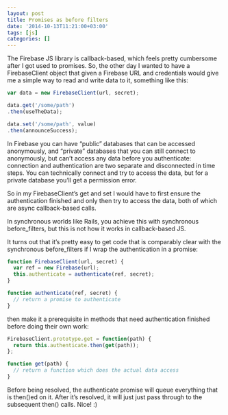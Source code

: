 ```yaml
---
layout: post
title: Promises as before filters
date: '2014-10-13T11:21:00+03:00'
tags: [js]
categories: []
---
```

The Firebase JS library is callback-based, which feels pretty cumbersome after I got used to promises. So, the other day I wanted to have a FirebaseClient object that given a Firebase URL and credentials would give me a simple way to read and write data to it, something like this:

```js
var data = new FirebaseClient(url, secret);

data.get('/some/path')
.then(useTheData);

data.set('/some/path', value)
.then(announceSuccess);
```

In Firebase you can have “public” databases that can be accessed anonymously, and “private” databases that you can still connect to anonymously, but can’t access any data before you authenticate: connection and authentication are two separate and disconnected in time steps. You can technically connect and try to access the data, but for a private database you’ll get a permission error.

So in my FirebaseClient’s get and set I would have to first ensure the authentication finished and only then try to access the data, both of which are async callback-based calls.

In synchronous worlds like Rails, you achieve this with synchronous before_filters, but this is not how it works in callback-based JS.

It turns out that it’s pretty easy to get code that is comparably clear with the synchronous before_filters if I wrap the authentication in a promise:

```js
function FirebaseClient(url, secret) {
  var ref = new Firebase(url);
  this.authenticate = authenticate(ref, secret);
}

function authenticate(ref, secret) {
  // return a promise to authenticate
}
```

then make it a prerequisite in methods that need authentication finished before doing their own work:

```js
FirebaseClient.prototype.get = function(path) {
  return this.authenticate.then(get(path));
};

function get(path) {
  // return a function which does the actual data access
}
```

Before being resolved, the authenticate promise will queue everything that is then()ed on it. After it’s resolved, it will just just pass through to the subsequent then() calls. Nice! :)
